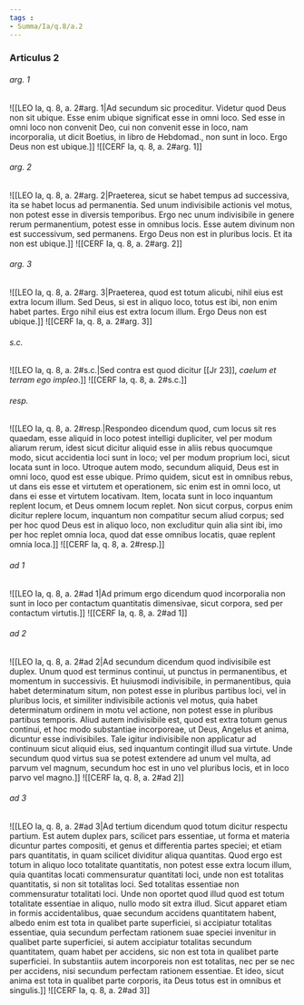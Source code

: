 ```yaml
---
tags : 
- Summa/Ia/q.8/a.2
---
```


### Articulus 2

###### arg. 1
![[LEO Ia, q. 8, a. 2#arg. 1|Ad secundum sic proceditur. Videtur quod Deus non sit ubique. Esse enim ubique significat esse in omni loco. Sed esse in omni loco non convenit Deo, cui non convenit esse in loco, nam incorporalia, ut dicit Boetius, in libro de Hebdomad., non sunt in loco. Ergo Deus non est ubique.]]
![[CERF Ia, q. 8, a. 2#arg. 1]]

###### arg. 2
![[LEO Ia, q. 8, a. 2#arg. 2|Praeterea, sicut se habet tempus ad successiva, ita se habet locus ad permanentia. Sed unum indivisibile actionis vel motus, non potest esse in diversis temporibus. Ergo nec unum indivisibile in genere rerum permanentium, potest esse in omnibus locis. Esse autem divinum non est successivum, sed permanens. Ergo Deus non est in pluribus locis. Et ita non est ubique.]]
![[CERF Ia, q. 8, a. 2#arg. 2]]

###### arg. 3
![[LEO Ia, q. 8, a. 2#arg. 3|Praeterea, quod est totum alicubi, nihil eius est extra locum illum. Sed Deus, si est in aliquo loco, totus est ibi, non enim habet partes. Ergo nihil eius est extra locum illum. Ergo Deus non est ubique.]]
![[CERF Ia, q. 8, a. 2#arg. 3]]

###### s.c.
![[LEO Ia, q. 8, a. 2#s.c.|Sed contra est quod dicitur [[Jr 23]], *caelum et terram ego impleo*.]]
![[CERF Ia, q. 8, a. 2#s.c.]]

###### resp.
![[LEO Ia, q. 8, a. 2#resp.|Respondeo dicendum quod, cum locus sit res quaedam, esse aliquid in loco potest intelligi dupliciter, vel per modum aliarum rerum, idest sicut dicitur aliquid esse in aliis rebus quocumque modo, sicut accidentia loci sunt in loco; vel per modum proprium loci, sicut locata sunt in loco. Utroque autem modo, secundum aliquid, Deus est in omni loco, quod est esse ubique. Primo quidem, sicut est in omnibus rebus, ut dans eis esse et virtutem et operationem, sic enim est in omni loco, ut dans ei esse et virtutem locativam. Item, locata sunt in loco inquantum replent locum, et Deus omnem locum replet. Non sicut corpus, corpus enim dicitur replere locum, inquantum non compatitur secum aliud corpus; sed per hoc quod Deus est in aliquo loco, non excluditur quin alia sint ibi, imo per hoc replet omnia loca, quod dat esse omnibus locatis, quae replent omnia loca.]]
![[CERF Ia, q. 8, a. 2#resp.]]

###### ad 1
![[LEO Ia, q. 8, a. 2#ad 1|Ad primum ergo dicendum quod incorporalia non sunt in loco per contactum quantitatis dimensivae, sicut corpora, sed per contactum virtutis.]]
![[CERF Ia, q. 8, a. 2#ad 1]]

###### ad 2
![[LEO Ia, q. 8, a. 2#ad 2|Ad secundum dicendum quod indivisibile est duplex. Unum quod est terminus continui, ut punctus in permanentibus, et momentum in successivis. Et huiusmodi indivisibile, in permanentibus, quia habet determinatum situm, non potest esse in pluribus partibus loci, vel in pluribus locis, et similiter indivisibile actionis vel motus, quia habet determinatum ordinem in motu vel actione, non potest esse in pluribus partibus temporis. Aliud autem indivisibile est, quod est extra totum genus continui, et hoc modo substantiae incorporeae, ut Deus, Angelus et anima, dicuntur esse indivisibiles. Tale igitur indivisibile non applicatur ad continuum sicut aliquid eius, sed inquantum contingit illud sua virtute. Unde secundum quod virtus sua se potest extendere ad unum vel multa, ad parvum vel magnum, secundum hoc est in uno vel pluribus locis, et in loco parvo vel magno.]]
![[CERF Ia, q. 8, a. 2#ad 2]]

###### ad 3
![[LEO Ia, q. 8, a. 2#ad 3|Ad tertium dicendum quod totum dicitur respectu partium. Est autem duplex pars, scilicet pars essentiae, ut forma et materia dicuntur partes compositi, et genus et differentia partes speciei; et etiam pars quantitatis, in quam scilicet dividitur aliqua quantitas. Quod ergo est totum in aliquo loco totalitate quantitatis, non potest esse extra locum illum, quia quantitas locati commensuratur quantitati loci, unde non est totalitas quantitatis, si non sit totalitas loci. Sed totalitas essentiae non commensuratur totalitati loci. Unde non oportet quod illud quod est totum totalitate essentiae in aliquo, nullo modo sit extra illud. Sicut apparet etiam in formis accidentalibus, quae secundum accidens quantitatem habent, albedo enim est tota in qualibet parte superficiei, si accipiatur totalitas essentiae, quia secundum perfectam rationem suae speciei invenitur in qualibet parte superficiei, si autem accipiatur totalitas secundum quantitatem, quam habet per accidens, sic non est tota in qualibet parte superficiei. In substantiis autem incorporeis non est totalitas, nec per se nec per accidens, nisi secundum perfectam rationem essentiae. Et ideo, sicut anima est tota in qualibet parte corporis, ita Deus totus est in omnibus et singulis.]]
![[CERF Ia, q. 8, a. 2#ad 3]]

